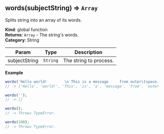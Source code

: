 <a name="words"></a>

## words(subjectString) ⇒ <code>Array</code>
Splits string into an array of its words.

**Kind**: global function  
**Returns**: <code>Array</code> - The string's words.  
**Category**: String  

| Param | Type | Description |
| --- | --- | --- |
| subjectString | <code>String</code> | The string to process. |

**Example**  
```js
words('Hello world!        \n This is a message     from outer\tspace.');
// -> ['Hello', 'world!', 'This', 'is', 'a', 'message', 'from', 'outer', 'space.']

words('');
// -> []

words();
// -> Throws TypeError.

words(100);
// -> Throws TypeError.
```
